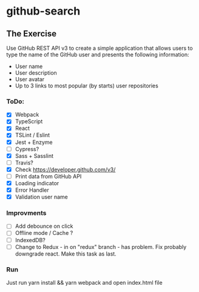 # github-search

## The Exercise 
Use GitHub REST API v3 to create a simple application that allows users to type the name of the GitHub user and presents the following information: 
  * User name 
  * User description 
  * User avatar 
  * Up to 3 links to most popular (by starts) user repositories 

### ToDo:
- [x] Webpack
- [x] TypeScript
- [x] React
- [x] TSLint / Eslint
- [x] Jest + Enzyme
- [ ] Cypress?
- [x] Sass + Sasslint
- [ ] Travis?
- [x] Check https://developer.github.com/v3/
- [ ] Print data from GitHub API
- [x] Loading indicator
- [x] Error Handler
- [x] Validation user name

### Improvments
- [ ] Add debounce on click
- [ ] Offline mode / Cache ?
- [ ] IndexedDB?
- [ ] Change to Redux - in on "redux" branch - has problem. Fix probably downgrade react. Make this task as last.

### Run
Just run yarn install && yarn webpack and open index.html file